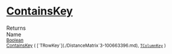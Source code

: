 # [ContainsKey](./DistanceMatrix`3-100663396.md)


Returns<img width=500/>Name
<br>
<sub>[Boolean](https://docs.microsoft.com/en-us/dotnet/api/System.Boolean)</sub><img width=500/><sub>[ContainsKey](./DistanceMatrix`3-100663396.md) ( [`TRowKey`](./DistanceMatrix`3-100663396.md), [`TColumnKey`](./DistanceMatrix`3-100663396.md) )</sub><br>


